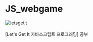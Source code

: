 # JS_webgame
![letsgetit](https://user-images.githubusercontent.com/87554077/148723659-e5839c93-f20b-449c-ba68-62c077283e29.jpg)  
<br>
[Let's Get It 자바스크립트 프로그래밍] 공부
